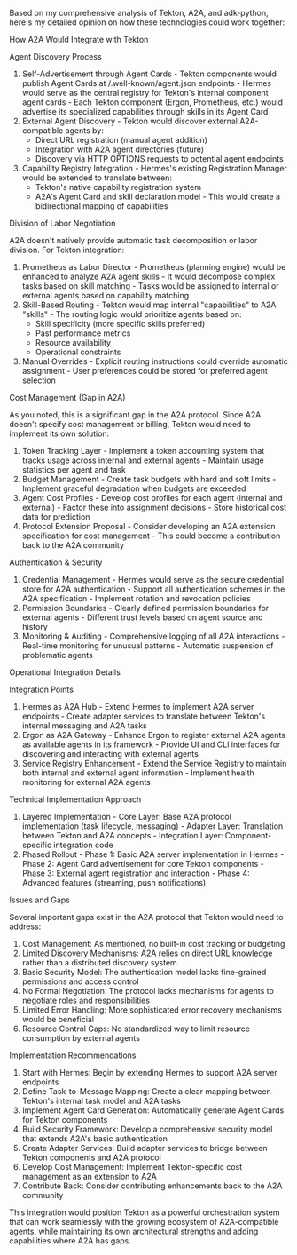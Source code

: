 Based on my comprehensive analysis of Tekton, A2A, and adk-python, here's my detailed opinion on how
  these technologies could work together:

  How A2A Would Integrate with Tekton

  Agent Discovery Process

  1. Self-Advertisement through Agent Cards
    - Tekton components would publish Agent Cards at /.well-known/agent.json endpoints
    - Hermes would serve as the central registry for Tekton's internal component agent cards
    - Each Tekton component (Ergon, Prometheus, etc.) would advertise its specialized capabilities through
  skills in its Agent Card
  2. External Agent Discovery
    - Tekton would discover external A2A-compatible agents by:
        - Direct URL registration (manual agent addition)
      - Integration with A2A agent directories (future)
      - Discovery via HTTP OPTIONS requests to potential agent endpoints
  3. Capability Registry Integration
    - Hermes's existing Registration Manager would be extended to translate between:
        - Tekton's native capability registration system
      - A2A's Agent Card and skill declaration model
    - This would create a bidirectional mapping of capabilities

  Division of Labor Negotiation

  A2A doesn't natively provide automatic task decomposition or labor division. For Tekton integration:

  1. Prometheus as Labor Director
    - Prometheus (planning engine) would be enhanced to analyze A2A agent skills
    - It would decompose complex tasks based on skill matching
    - Tasks would be assigned to internal or external agents based on capability matching
  2. Skill-Based Routing
    - Tekton would map internal "capabilities" to A2A "skills"
    - The routing logic would prioritize agents based on:
        - Skill specificity (more specific skills preferred)
      - Past performance metrics
      - Resource availability
      - Operational constraints
  3. Manual Overrides
    - Explicit routing instructions could override automatic assignment
    - User preferences could be stored for preferred agent selection

  Cost Management (Gap in A2A)

  As you noted, this is a significant gap in the A2A protocol. Since A2A doesn't specify cost management or
   billing, Tekton would need to implement its own solution:

  1. Token Tracking Layer
    - Implement a token accounting system that tracks usage across internal and external agents
    - Maintain usage statistics per agent and task
  2. Budget Management
    - Create task budgets with hard and soft limits
    - Implement graceful degradation when budgets are exceeded
  3. Agent Cost Profiles
    - Develop cost profiles for each agent (internal and external)
    - Factor these into assignment decisions
    - Store historical cost data for prediction
  4. Protocol Extension Proposal
    - Consider developing an A2A extension specification for cost management
    - This could become a contribution back to the A2A community

  Authentication & Security

  1. Credential Management
    - Hermes would serve as the secure credential store for A2A authentication
    - Support all authentication schemes in the A2A specification
    - Implement rotation and revocation policies
  2. Permission Boundaries
    - Clearly defined permission boundaries for external agents
    - Different trust levels based on agent source and history
  3. Monitoring & Auditing
    - Comprehensive logging of all A2A interactions
    - Real-time monitoring for unusual patterns
    - Automatic suspension of problematic agents

  Operational Integration Details

  Integration Points

  1. Hermes as A2A Hub
    - Extend Hermes to implement A2A server endpoints
    - Create adapter services to translate between Tekton's internal messaging and A2A tasks
  2. Ergon as A2A Gateway
    - Enhance Ergon to register external A2A agents as available agents in its framework
    - Provide UI and CLI interfaces for discovering and interacting with external agents
  3. Service Registry Enhancement
    - Extend the Service Registry to maintain both internal and external agent information
    - Implement health monitoring for external A2A agents

  Technical Implementation Approach

  1. Layered Implementation
    - Core Layer: Base A2A protocol implementation (task lifecycle, messaging)
    - Adapter Layer: Translation between Tekton and A2A concepts
    - Integration Layer: Component-specific integration code
  2. Phased Rollout
    - Phase 1: Basic A2A server implementation in Hermes
    - Phase 2: Agent Card advertisement for core Tekton components
    - Phase 3: External agent registration and interaction
    - Phase 4: Advanced features (streaming, push notifications)

  Issues and Gaps

  Several important gaps exist in the A2A protocol that Tekton would need to address:

  1. Cost Management: As mentioned, no built-in cost tracking or budgeting
  2. Limited Discovery Mechanisms: A2A relies on direct URL knowledge rather than a distributed discovery
  system
  3. Basic Security Model: The authentication model lacks fine-grained permissions and access control
  4. No Formal Negotiation: The protocol lacks mechanisms for agents to negotiate roles and
  responsibilities
  5. Limited Error Handling: More sophisticated error recovery mechanisms would be beneficial
  6. Resource Control Gaps: No standardized way to limit resource consumption by external agents

  Implementation Recommendations

  1. Start with Hermes: Begin by extending Hermes to support A2A server endpoints
  2. Define Task-to-Message Mapping: Create a clear mapping between Tekton's internal task model and A2A
  tasks
  3. Implement Agent Card Generation: Automatically generate Agent Cards for Tekton components
  4. Build Security Framework: Develop a comprehensive security model that extends A2A's basic
  authentication
  5. Create Adapter Services: Build adapter services to bridge between Tekton components and A2A protocol
  6. Develop Cost Management: Implement Tekton-specific cost management as an extension to A2A
  7. Contribute Back: Consider contributing enhancements back to the A2A community

  This integration would position Tekton as a powerful orchestration system that can work seamlessly with
  the growing ecosystem of A2A-compatible agents, while maintaining its own architectural strengths and
  adding capabilities where A2A has gaps.

